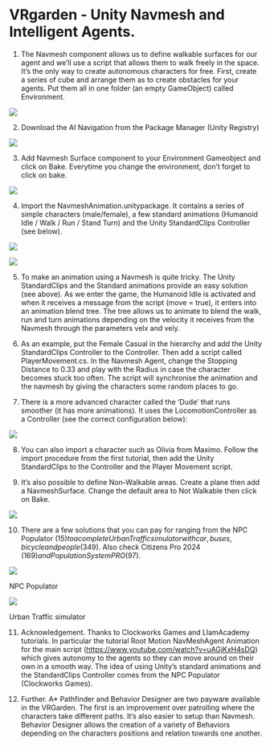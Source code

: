 # VRgarden - Unity Navmesh and Intelligent Agents.

1. The Navmesh component allows us to define walkable surfaces for our agent and we’ll use a script that allows them to walk freely in the space. It’s the only way to create autonomous characters for free. First, create a series of cube and arrange them as to create obstacles for your agents. Put them all in one folder (an empty GameObject) called Environment.

<p align="left"><img src="images/navmesh01.jpg"/></p>

2. Download the AI Navigation from the Package Manager (Unity Registry)

<p align="left"><img src="images/navmesh02.jpg"/></p>

3. Add Navmesh Surface component to your Environment Gameobject and click on Bake. Everytime you change the environment, don’t forget to click on bake.

<p align="left"><img src="images/navmesh03.jpg"/></p>

4. Import the NavmeshAnimation.unitypackage. It contains a series of simple characters (male/female), a few standard animations (Humanoid Idle / Walk / Run / Stand Turn) and the Unity StandardClips Controller (see below).

<p align="left"><img src="images/navmesh04.jpg"/></p>

<p align="left"><img src="images/navmesh04B.jpg"/></p>

5. To make an animation using a Navmesh is quite tricky. The Unity StandardClips and the Standard animations provide an easy solution (see above). As we enter the game, the Humanoid Idle is activated and when it receives a message from the script (move = true), it enters into an animation blend tree. The tree allows us to animate to blend the walk, run and turn animations depending on the velocity it receives from the Navmesh through the parameters velx and vely.

6. As an example, put the Female Casual in the hierarchy and add the Unity StandardClips Controller to the Controller. Then add a script called PlayerMovement.cs. In the Navmesh Agent, change the Stopping Distance to 0.33 and play with the Radius in case the character becomes stuck too often. The script will synchronise the animation and the navmesh by giving the characters some random places to go.

7. There is a more advanced character called the ‘Dude’ that runs smoother (it has more animations). It uses the LocomotionController as a Controller (see the correct configuration below):

<p align="left"><img src="images/navmesh05.jpg"/></p>

8. You can also import a character such as Olivia from Maximo. Follow the import procedure from the first tutorial, then add the Unity StandardClips to the Controller and the Player Movement script.

9. It’s also possible to define Non-Walkable areas. Create a plane then add a NavmeshSurface. Change the default area to Not Walkable then click on Bake.

<p align="left"><img src="images/navmesh06.jpg"/></p>

10. There are a few solutions that you can pay for ranging from the NPC Populator ($15) to a complete Urban Traffic simulator with car, buses, bicycle and people ($349). Also check Citizens Pro 2024 ($169) and Population System PRO ($97).</p>

<p align="left"><img src="images/navmesh07.jpg"/></p>

NPC Populator

<p align="left"><img src="images/navmesh08.jpg"/></p>

Urban Traffic simulator

11. Acknowledgement. Thanks to Clockworks Games and LlamAcademy tutorials. In particular the tutorial Root Motion NavMeshAgent Animation for the main script (https://www.youtube.com/watch?v=uAGjKxH4sDQ) which gives autonomy to the agents so they can move around on their own in a smooth way. The idea of using Unity’s standard animations and the StandardClips Controller comes from the NPC Populator (Clockworks Games).

12. Further. A* Pathfinder and Behavior Designer are two payware available in the VRGarden. The first is an improvement over patrolling where the characters take different paths. It’s also easier to setup than Navmesh. Behavior Designer allows the creation of a variety of Behaviors depending on the characters positions and relation towards one another.

